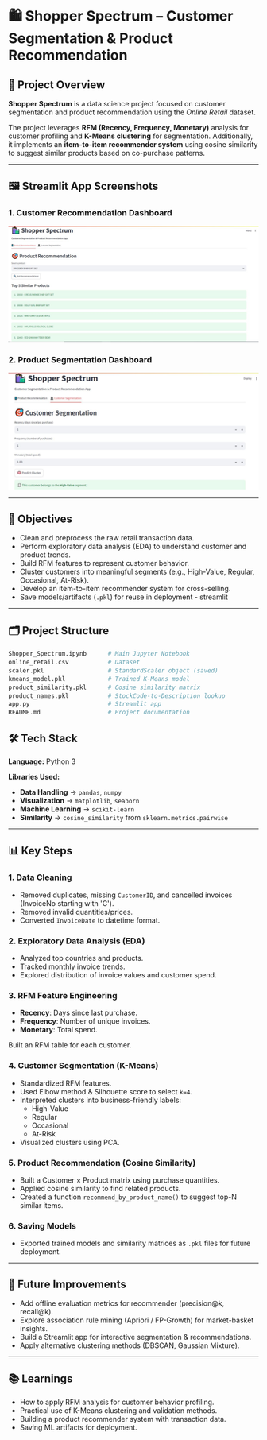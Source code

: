 # 🛍️ Shopper Spectrum – Customer Segmentation & Product Recommendation

## 📌 Project Overview

**Shopper Spectrum** is a data science project focused on customer segmentation and product recommendation using the *Online Retail* dataset.

The project leverages **RFM (Recency, Frequency, Monetary)** analysis for customer profiling and **K-Means clustering** for segmentation. Additionally, it implements an **item-to-item recommender system** using cosine similarity to suggest similar products based on co-purchase patterns.

---

## 🖼️ Streamlit App Screenshots

### 1. Customer Recommendation Dashboard
![Customer Segmentation](.\assets\recommendation.JPG)

### 2. Product Segmentation Dashboard
![Product Recommendation](.\assets\segmentation.JPG)

---

## 🎯 Objectives

- Clean and preprocess the raw retail transaction data.
- Perform exploratory data analysis (EDA) to understand customer and product trends.
- Build RFM features to represent customer behavior.
- Cluster customers into meaningful segments (e.g., High-Value, Regular, Occasional, At-Risk).
- Develop an item-to-item recommender system for cross-selling.
- Save models/artifacts (`.pkl`) for reuse in deployment - streamlit

---

## 🗂️ Project Structure

```bash
Shopper_Spectrum.ipynb      # Main Jupyter Notebook  
online_retail.csv           # Dataset
scaler.pkl                  # StandardScaler object (saved)  
kmeans_model.pkl            # Trained K-Means model  
product_similarity.pkl      # Cosine similarity matrix  
product_names.pkl           # StockCode-to-Description lookup
app.py                      # Streamlit app  
README.md                   # Project documentation  
```
## 🛠️ Tech Stack

**Language:** Python 3

**Libraries Used:**

- **Data Handling** → `pandas`, `numpy`  
- **Visualization** → `matplotlib`, `seaborn`
- **Machine Learning** → `scikit-learn`  
- **Similarity** → `cosine_similarity` from `sklearn.metrics.pairwise`

---

## 📊 Key Steps

### 1. Data Cleaning

- Removed duplicates, missing `CustomerID`, and cancelled invoices (InvoiceNo starting with 'C').
- Removed invalid quantities/prices.
- Converted `InvoiceDate` to datetime format.

### 2. Exploratory Data Analysis (EDA)

- Analyzed top countries and products.
- Tracked monthly invoice trends.
- Explored distribution of invoice values and customer spend.

### 3. RFM Feature Engineering

- **Recency**: Days since last purchase.  
- **Frequency**: Number of unique invoices.  
- **Monetary**: Total spend.

Built an RFM table for each customer.

### 4. Customer Segmentation (K-Means)

- Standardized RFM features.
- Used Elbow method & Silhouette score to select `k=4`.
- Interpreted clusters into business-friendly labels:
  - High-Value  
  - Regular  
  - Occasional  
  - At-Risk
- Visualized clusters using PCA.

### 5. Product Recommendation (Cosine Similarity)

- Built a Customer × Product matrix using purchase quantities.
- Applied cosine similarity to find related products.
- Created a function `recommend_by_product_name()` to suggest top-N similar items.

### 6. Saving Models

- Exported trained models and similarity matrices as `.pkl` files for future deployment.

---

## 🚀 Future Improvements

- Add offline evaluation metrics for recommender (precision@k, recall@k).
- Explore association rule mining (Apriori / FP-Growth) for market-basket insights.
- Build a Streamlit app for interactive segmentation & recommendations.
- Apply alternative clustering methods (DBSCAN, Gaussian Mixture).

---

## 📚 Learnings

- How to apply RFM analysis for customer behavior profiling.
- Practical use of K-Means clustering and validation methods.
- Building a product recommender system with transaction data.
- Saving ML artifacts for deployment.

